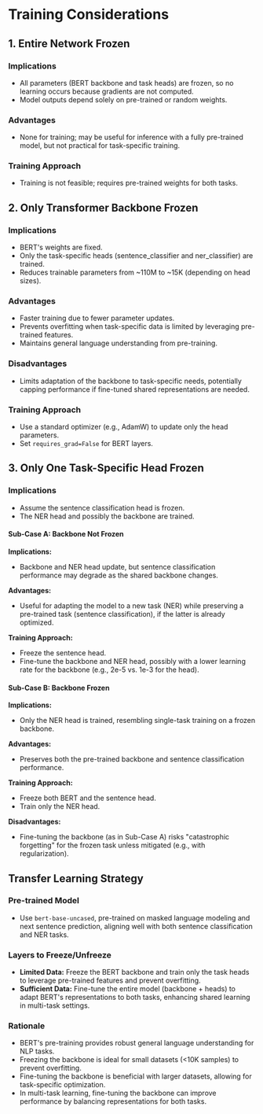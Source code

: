 # Training Considerations

## 1. Entire Network Frozen

### Implications
- All parameters (BERT backbone and task heads) are frozen, so no learning occurs because gradients are not computed.
- Model outputs depend solely on pre-trained or random weights.

### Advantages
- None for training; may be useful for inference with a fully pre-trained model, but not practical for task-specific training.

### Training Approach
- Training is not feasible; requires pre-trained weights for both tasks.

## 2. Only Transformer Backbone Frozen

### Implications
- BERT's weights are fixed.
- Only the task-specific heads (sentence_classifier and ner_classifier) are trained.
- Reduces trainable parameters from ~110M to ~15K (depending on head sizes).

### Advantages
- Faster training due to fewer parameter updates.
- Prevents overfitting when task-specific data is limited by leveraging pre-trained features.
- Maintains general language understanding from pre-training.

### Disadvantages
- Limits adaptation of the backbone to task-specific needs, potentially capping performance if fine-tuned shared representations are needed.

### Training Approach
- Use a standard optimizer (e.g., AdamW) to update only the head parameters.
- Set `requires_grad=False` for BERT layers.

## 3. Only One Task-Specific Head Frozen

### Implications
- Assume the sentence classification head is frozen.
- The NER head and possibly the backbone are trained.

#### Sub-Case A: Backbone Not Frozen

**Implications:**
- Backbone and NER head update, but sentence classification performance may degrade as the shared backbone changes.

**Advantages:**
- Useful for adapting the model to a new task (NER) while preserving a pre-trained task (sentence classification), if the latter is already optimized.

**Training Approach:**
- Freeze the sentence head.
- Fine-tune the backbone and NER head, possibly with a lower learning rate for the backbone (e.g., 2e-5 vs. 1e-3 for the head).

#### Sub-Case B: Backbone Frozen

**Implications:**
- Only the NER head is trained, resembling single-task training on a frozen backbone.

**Advantages:**
- Preserves both the pre-trained backbone and sentence classification performance.

**Training Approach:**
- Freeze both BERT and the sentence head.
- Train only the NER head.

**Disadvantages:**
- Fine-tuning the backbone (as in Sub-Case A) risks "catastrophic forgetting" for the frozen task unless mitigated (e.g., with regularization).

## Transfer Learning Strategy

### Pre-trained Model
- Use `bert-base-uncased`, pre-trained on masked language modeling and next sentence prediction, aligning well with both sentence classification and NER tasks.

### Layers to Freeze/Unfreeze
- **Limited Data:** Freeze the BERT backbone and train only the task heads to leverage pre-trained features and prevent overfitting.
- **Sufficient Data:** Fine-tune the entire model (backbone + heads) to adapt BERT's representations to both tasks, enhancing shared learning in multi-task settings.

### Rationale
- BERT's pre-training provides robust general language understanding for NLP tasks.
- Freezing the backbone is ideal for small datasets (<10K samples) to prevent overfitting.
- Fine-tuning the backbone is beneficial with larger datasets, allowing for task-specific optimization.
- In multi-task learning, fine-tuning the backbone can improve performance by balancing representations for both tasks.
